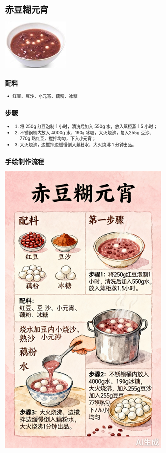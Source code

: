 # 赤豆糊元宵

![赤豆糊元宵](../images/赤豆糊元宵.png)


## 配料
- 红豆、豆沙、小元宵、藕粉、冰糖

## 步骤
- 1. 将 250g 红豆泡制 1 小时，清洗后加入 550g 水，放入蒸柜蒸 1.5 小时；
- 2. 不锈钢桶内放入 4000g 水、190g 冰糖，大火烧沸，加入255g 豆沙、770g 熟红豆，搅拌均匀，下入小元宵；
- 3. 大火烧沸，边搅拌边缓慢倒入藕粉水，大火烧沸 1 分钟出品。


## 手绘制作流程

![手绘制作流程](../images/早餐/赤豆糊元宵.jpg)
